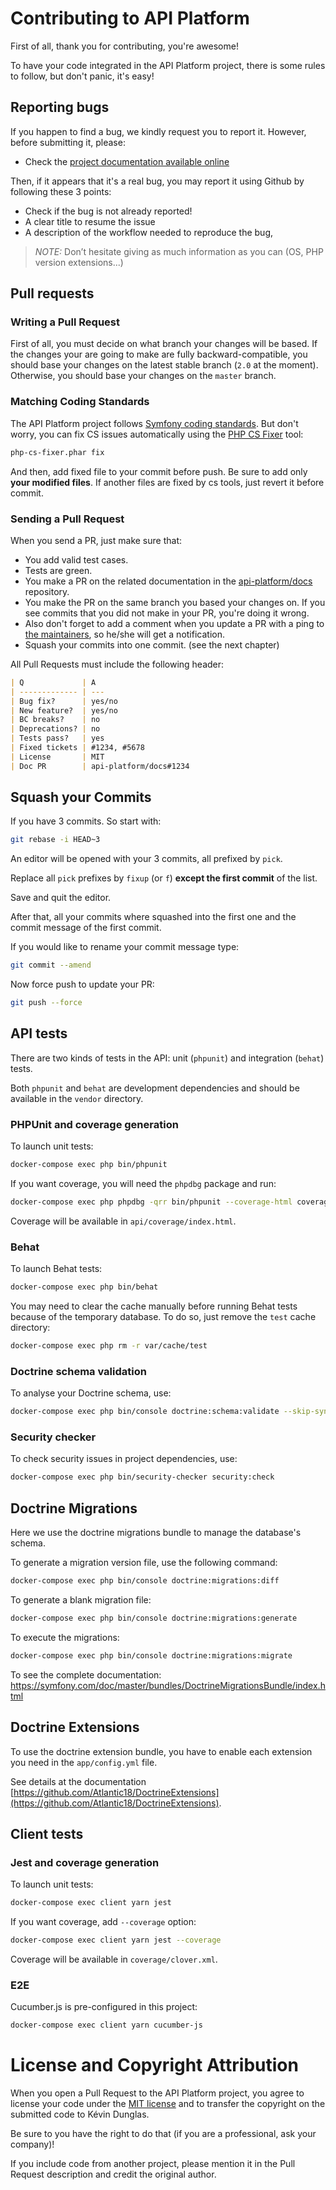 # Contributing to API Platform

First of all, thank you for contributing, you're awesome!

To have your code integrated in the API Platform project, there is some rules to follow, but don't panic, it's easy!

## Reporting bugs

If you happen to find a bug, we kindly request you to report it. However, before submitting it, please:

  * Check the [project documentation available online](https://api-platform.com/docs/)

Then, if it appears that it's a real bug, you may report it using Github by following these 3 points:

  * Check if the bug is not already reported!
  * A clear title to resume the issue
  * A description of the workflow needed to reproduce the bug,

> _NOTE:_ Don’t hesitate giving as much information as you can (OS, PHP version extensions...)

## Pull requests

### Writing a Pull Request

First of all, you must decide on what branch your changes will be based. If the changes your are going to make are
fully backward-compatible, you should base your changes on the latest stable branch (`2.0` at the moment).
Otherwise, you should base your changes on the `master` branch.

### Matching Coding Standards

The API Platform project follows [Symfony coding standards](https://symfony.com/doc/current/contributing/code/standards.html).
But don't worry, you can fix CS issues automatically using the [PHP CS Fixer](http://cs.sensiolabs.org/) tool:

```bash
php-cs-fixer.phar fix
```

And then, add fixed file to your commit before push.
Be sure to add only **your modified files**. If another files are fixed by cs tools, just revert it before commit.

### Sending a Pull Request

When you send a PR, just make sure that:

* You add valid test cases.
* Tests are green.
* You make a PR on the related documentation in the [api-platform/docs](https://github.com/api-platform/docs) repository.
* You make the PR on the same branch you based your changes on. If you see commits
  that you did not make in your PR, you're doing it wrong.
* Also don't forget to add a comment when you update a PR with a ping to [the maintainers](https://github.com/orgs/api-platform/people),
  so he/she will get a notification.
* Squash your commits into one commit. (see the next chapter)

All Pull Requests must include the following header:

```markdown
| Q             | A
| ------------- | ---
| Bug fix?      | yes/no
| New feature?  | yes/no
| BC breaks?    | no
| Deprecations? | no
| Tests pass?   | yes
| Fixed tickets | #1234, #5678
| License       | MIT
| Doc PR        | api-platform/docs#1234
```

## Squash your Commits

If you have 3 commits. So start with:

```bash
git rebase -i HEAD~3
```

An editor will be opened with your 3 commits, all prefixed by `pick`.

Replace all `pick` prefixes by `fixup` (or `f`) **except the first commit** of the list.

Save and quit the editor.

After that, all your commits where squashed into the first one and the commit message of the first commit.

If you would like to rename your commit message type:

```bash
git commit --amend
```

Now force push to update your PR:

```bash
git push --force
```

## API tests

There are two kinds of tests in the API: unit (`phpunit`) and integration (`behat`) tests.

Both `phpunit` and `behat` are development dependencies and should be available in the `vendor` directory.

### PHPUnit and coverage generation

To launch unit tests:

```bash
docker-compose exec php bin/phpunit
```

If you want coverage, you will need the `phpdbg` package and run:

```bash
docker-compose exec php phpdbg -qrr bin/phpunit --coverage-html coverage
```

Coverage will be available in `api/coverage/index.html`.

### Behat

To launch Behat tests:

```bash
docker-compose exec php bin/behat
```

You may need to clear the cache manually before running Behat tests because of the temporary database. To do so, just
remove the `test` cache directory:

```bash
docker-compose exec php rm -r var/cache/test
```

### Doctrine schema validation

To analyse your Doctrine schema, use:

```bash
docker-compose exec php bin/console doctrine:schema:validate --skip-sync
```

### Security checker

To check security issues in project dependencies, use:

```bash
docker-compose exec php bin/security-checker security:check
```

## Doctrine Migrations

Here we use the doctrine migrations bundle to manage the database's schema.

To generate a migration version file, use the following command:

```bash
docker-compose exec php bin/console doctrine:migrations:diff
```

To generate a blank migration file:

```bash
docker-compose exec php bin/console doctrine:migrations:generate
```

To execute the migrations:

```bash
docker-compose exec php bin/console doctrine:migrations:migrate
```

To see the complete documentation: https://symfony.com/doc/master/bundles/DoctrineMigrationsBundle/index.html

## Doctrine Extensions

To use the doctrine extension bundle, you have to enable each extension you need in the `app/config.yml` file.

See details at the documentation [https://github.com/Atlantic18/DoctrineExtensions](https://github.com/Atlantic18/DoctrineExtensions).

## Client tests

### Jest and coverage generation

To launch unit tests:

```bash
docker-compose exec client yarn jest
```

If you want coverage, add `--coverage` option:

```bash
docker-compose exec client yarn jest --coverage
```

Coverage will be available in `coverage/clover.xml`.

### E2E

Cucumber.js is pre-configured in this project:

```bash
docker-compose exec client yarn cucumber-js
```

# License and Copyright Attribution

When you open a Pull Request to the API Platform project, you agree to license your code under the [MIT license](LICENSE)
and to transfer the copyright on the submitted code to Kévin Dunglas.

Be sure to you have the right to do that (if you are a professional, ask your company)!

If you include code from another project, please mention it in the Pull Request description and credit the original author.
